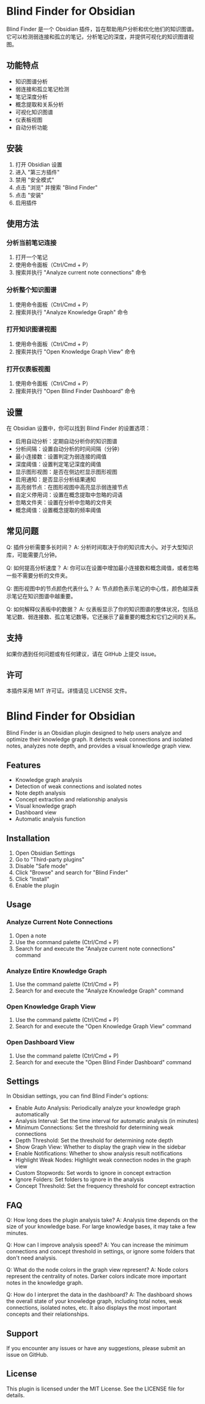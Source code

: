 # Blind Finder for Obsidian

Blind Finder 是一个 Obsidian 插件，旨在帮助用户分析和优化他们的知识图谱。它可以检测弱连接和孤立的笔记，分析笔记的深度，并提供可视化的知识图谱视图。

## 功能特点

- 知识图谱分析
- 弱连接和孤立笔记检测
- 笔记深度分析
- 概念提取和关系分析
- 可视化知识图谱
- 仪表板视图
- 自动分析功能

## 安装

1. 打开 Obsidian 设置
2. 进入 "第三方插件"
3. 禁用 "安全模式"
4. 点击 "浏览" 并搜索 "Blind Finder"
5. 点击 "安装"
6. 启用插件

## 使用方法

### 分析当前笔记连接

1. 打开一个笔记
2. 使用命令面板（Ctrl/Cmd + P）
3. 搜索并执行 "Analyze current note connections" 命令

### 分析整个知识图谱

1. 使用命令面板（Ctrl/Cmd + P）
2. 搜索并执行 "Analyze Knowledge Graph" 命令

### 打开知识图谱视图

1. 使用命令面板（Ctrl/Cmd + P）
2. 搜索并执行 "Open Knowledge Graph View" 命令

### 打开仪表板视图

1. 使用命令面板（Ctrl/Cmd + P）
2. 搜索并执行 "Open Blind Finder Dashboard" 命令

## 设置

在 Obsidian 设置中，你可以找到 Blind Finder 的设置选项：

- 启用自动分析：定期自动分析你的知识图谱
- 分析间隔：设置自动分析的时间间隔（分钟）
- 最小连接数：设置判定为弱连接的阈值
- 深度阈值：设置判定笔记深度的阈值
- 显示图形视图：是否在侧边栏显示图形视图
- 启用通知：是否显示分析结果通知
- 高亮弱节点：在图形视图中高亮显示弱连接节点
- 自定义停用词：设置在概念提取中忽略的词语
- 忽略文件夹：设置在分析中忽略的文件夹
- 概念阈值：设置概念提取的频率阈值

## 常见问题

Q: 插件分析需要多长时间？
A: 分析时间取决于你的知识库大小。对于大型知识库，可能需要几分钟。

Q: 如何提高分析速度？
A: 你可以在设置中增加最小连接数和概念阈值，或者忽略一些不需要分析的文件夹。

Q: 图形视图中的节点颜色代表什么？
A: 节点颜色表示笔记的中心性，颜色越深表示笔记在知识图谱中越重要。

Q: 如何解释仪表板中的数据？
A: 仪表板显示了你的知识图谱的整体状况，包括总笔记数、弱连接数、孤立笔记数等。它还展示了最重要的概念和它们之间的关系。

## 支持

如果你遇到任何问题或有任何建议，请在 GitHub 上提交 issue。

## 许可

本插件采用 MIT 许可证。详情请见 LICENSE 文件。



# Blind Finder for Obsidian

Blind Finder is an Obsidian plugin designed to help users analyze and optimize their knowledge graph. It detects weak connections and isolated notes, analyzes note depth, and provides a visual knowledge graph view.

## Features

- Knowledge graph analysis
- Detection of weak connections and isolated notes
- Note depth analysis
- Concept extraction and relationship analysis
- Visual knowledge graph
- Dashboard view
- Automatic analysis function

## Installation

1. Open Obsidian Settings
2. Go to "Third-party plugins"
3. Disable "Safe mode"
4. Click "Browse" and search for "Blind Finder"
5. Click "Install"
6. Enable the plugin

## Usage

### Analyze Current Note Connections

1. Open a note
2. Use the command palette (Ctrl/Cmd + P)
3. Search for and execute the "Analyze current note connections" command

### Analyze Entire Knowledge Graph

1. Use the command palette (Ctrl/Cmd + P)
2. Search for and execute the "Analyze Knowledge Graph" command

### Open Knowledge Graph View

1. Use the command palette (Ctrl/Cmd + P)
2. Search for and execute the "Open Knowledge Graph View" command

### Open Dashboard View

1. Use the command palette (Ctrl/Cmd + P)
2. Search for and execute the "Open Blind Finder Dashboard" command

## Settings

In Obsidian settings, you can find Blind Finder's options:

- Enable Auto Analysis: Periodically analyze your knowledge graph automatically
- Analysis Interval: Set the time interval for automatic analysis (in minutes)
- Minimum Connections: Set the threshold for determining weak connections
- Depth Threshold: Set the threshold for determining note depth
- Show Graph View: Whether to display the graph view in the sidebar
- Enable Notifications: Whether to show analysis result notifications
- Highlight Weak Nodes: Highlight weak connection nodes in the graph view
- Custom Stopwords: Set words to ignore in concept extraction
- Ignore Folders: Set folders to ignore in the analysis
- Concept Threshold: Set the frequency threshold for concept extraction

## FAQ

Q: How long does the plugin analysis take?
A: Analysis time depends on the size of your knowledge base. For large knowledge bases, it may take a few minutes.

Q: How can I improve analysis speed?
A: You can increase the minimum connections and concept threshold in settings, or ignore some folders that don't need analysis.

Q: What do the node colors in the graph view represent?
A: Node colors represent the centrality of notes. Darker colors indicate more important notes in the knowledge graph.

Q: How do I interpret the data in the dashboard?
A: The dashboard shows the overall state of your knowledge graph, including total notes, weak connections, isolated notes, etc. It also displays the most important concepts and their relationships.

## Support

If you encounter any issues or have any suggestions, please submit an issue on GitHub.

## License

This plugin is licensed under the MIT License. See the LICENSE file for details.